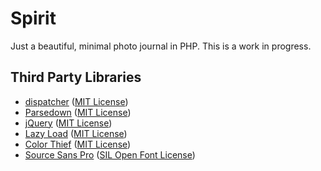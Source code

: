 # Spirit

Just a beautiful, minimal photo journal in PHP. This is a work in progress.

## Third Party Libraries

* [dispatcher](https://github.com/yishn/dispatcher) ([MIT License](https://github.com/yishn/dispatcher/blob/master/LICENSE))
* [Parsedown](http://parsedown.org/) ([MIT License](https://github.com/erusev/parsedown/blob/master/LICENSE.txt))
* [jQuery](http://jquery.com/) ([MIT License](https://jquery.org/license/))
* [Lazy Load](http://www.appelsiini.net/projects/lazyload) ([MIT License](http://www.opensource.org/licenses/mit-license.php))
* [Color Thief](https://github.com/lokesh/color-thief) ([MIT License](https://github.com/lokesh/color-thief/blob/master/LICENSE))
* [Source Sans Pro](http://adobe-fonts.github.io/source-sans-pro/) ([SIL Open Font License](https://github.com/adobe-fonts/source-sans-pro/blob/master/LICENSE.txt))
